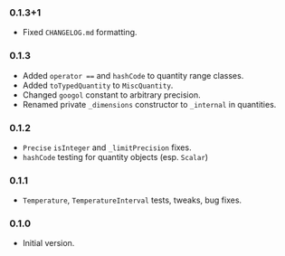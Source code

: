 ### 0.1.3+1
  * Fixed `CHANGELOG.md` formatting.

### 0.1.3
  * Added `operator ==` and `hashCode` to quantity range classes.
  * Added `toTypedQuantity` to `MiscQuantity`.
  * Changed `googol` constant to arbitrary precision.
  * Renamed private `_dimensions` constructor to `_internal` in quantities. 

### 0.1.2
  * `Precise` `isInteger` and `_limitPrecision` fixes.
  * `hashCode` testing for quantity objects (esp. `Scalar`)

### 0.1.1
  * `Temperature`, `TemperatureInterval` tests, tweaks, bug fixes.

### 0.1.0
  * Initial version.